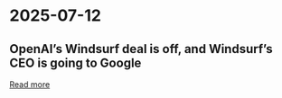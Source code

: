 # 2025-07-12

## OpenAI’s Windsurf deal is off, and Windsurf’s CEO is going to Google

[Read more](https://www.theverge.com/openai/705999/google-windsurf-ceo-openai)
